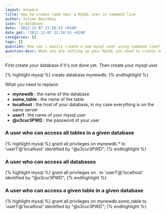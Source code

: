 ```yaml
---
layout: answers
title: How to create (add new) a MySQL user in command line
author: Julien Bourdeau
icon: fa-database
date: '2012-12-07 21:28:53 +0100'
date_gmt: '2012-12-07 21:28:53 +0100'
categories: []
tags: []
question: How can i easily create a new mysql user using command line?
question-desc: When you are setting up your MySQL you need to create new users. Using the command line you can do it easily.
---
```


First create your database if it's not done yet. Then create your mysql user.

{% highlight mysql %}
create database mynewdb;
{% endhighlight %}

What you need to replace:

* **mynewdb** : the name of the database
* **some_table** : the name of the table
* **localhost** : the host of your database, in my case everything is on the same server
* **user1** : the name of your mysql user
* **@s3cur3PWD** : the password of your user

### A user who can access all tables in a given database

{% highlight mysql %}
grant all privileges on mynewdb.* to 'user1'@'localhost' identified by "@s3cur3PWD";
{% endhighlight %}

### A user who can access all databases

{% highlight mysql %}
grant all privileges on *.* to 'user1'@'localhost' identified by "@s3cur3PWD";
{% endhighlight %}

### A user who can access a given table in a given database

{% highlight mysql %}
grant all privileges on mynewdb.some_table to 'user1'@'localhost' identified by "@s3cur3PWD";
{% endhighlight %}
